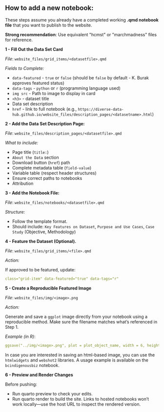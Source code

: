 ## How to add a new notebook:

These steps assume you already have a completed working **.qmd notebook file** that you want to publish to the website.

 **Strong recommendation**: Use equivalent "hcmst" or "marchmadness" files for reference.

**1 - Fill Out the Data Set Card**

*File*: `website_files/grid_items/<datasetfile>.qmd` 

*Fields to Complete:*

- `data-featured` - `true` or `false` (should be `false` by default - K. Burak approves featured status)
- `data-tags` - `python` or `r` (programming language used)
- `img src` - Path to image to display in card
- `<h3>` - dataset title
- Data set description
- `href` - link to full notebook (e.g., `https://diverse-data-hub.github.io/website_files/description_pages/<datasetname>.html`)

**2 - Add the Data Set Description Page:**

*File*: `website_files/description_pages/<datasetfile>.qmd`

*What to include:*

- Page title (`title:`)
- `About the Data` section
- Download button (`href`) path
- Complete metadata table (`field-value`)
- Variable table (respect header structures)
- Ensure correct paths to notebooks
- Attribution

**3 - Add the Notebook File:**

*File*: `website_files/notebooks/<datasetfile>.qmd`

*Structure:*

- Follow the template format.
- Should include: `Key Features on Dataset`, `Purpose and Use Cases`, `Case Study` (Objective, Methodology) 

**4 - Feature the Dataset (Optional).**

*File*: `website_files/grid_items/<file>.qmd`

*Action:*

If approved to be featured, update:

```yaml
class="grid-item" data-featured="true" data-tags="r"
```

**5 - Create a Reproducible Featured Image**

*File*: `website_files/img/<image>.png`

*Action:*

Generate and save a `ggplot` image directly from your notebook using a reproducible method. Make sure the filename matches what’s referenced in Step 1.

*Example (in R)*:

```yaml
ggsave("../img/<image>.png", plot = plot_object_name, width = 6, height = 4, dpi = 300)
```

In case you are interested in saving an html-based image, you can use the `htmlwidgets` and `webshot2` libraries. A usage example is available on the `bcindigenousbiz` notebook.

**6 - Preview and Render Changes**

Before pushing:

- Run quarto preview to check your edits.
- Run quarto render to build the site.
 Links to hosted notebooks won’t work locally—use the host URL to inspect the rendered version.